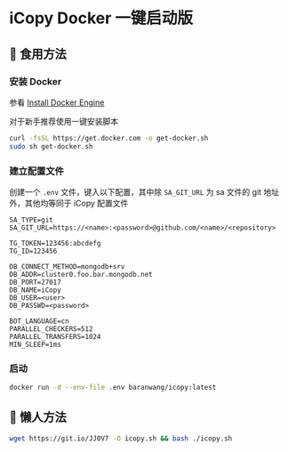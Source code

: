 # iCopy Docker 一键启动版

## 🍚 食用方法

### 安装 Docker

参看 [Install Docker Engine](https://docs.docker.com/engine/install/)

对于新手推荐使用一键安装脚本

```sh
curl -fsSL https://get.docker.com -o get-docker.sh
sudo sh get-docker.sh
```

### 建立配置文件

创建一个 `.env` 文件，键入以下配置，其中除 `SA_GIT_URL` 为 sa 文件的 git 地址外，其他均等同于 iCopy 配置文件

```shell
SA_TYPE=git
SA_GIT_URL=https://<name>:<password>@github.com/<name>/<repository>

TG_TOKEN=123456:abcdefg
TG_ID=123456

DB_CONNECT_METHOD=mongodb+srv
DB_ADDR=cluster0.foo.bar.mongodb.net
DB_PORT=27017
DB_NAME=iCopy
DB_USER=<user>
DB_PASSWD=<password>

BOT_LANGUAGE=cn
PARALLEL_CHECKERS=512
PARALLEL_TRANSFERS=1024
MIN_SLEEP=1ms
```

### 启动

```sh
docker run -d --env-file .env baranwang/icopy:latest
```

## 👶 懒人方法

```sh
wget https://git.io/JJ0V7 -O icopy.sh && bash ./icopy.sh
```
